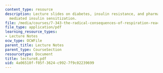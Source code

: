 ```yaml
---
content_type: resource
description: Lecture slides on diabetes, insulin resistance, and pharmaceutically
  mediated insulin sensitization.
file: /media/courses/7-343-the-radical-consequences-of-respiration-reactive-oxygen-species-in-aging-and-disease-fall-2007/4a06510ff05f3624c9927f9c02239699_lecture8.pdf
file_type: application/pdf
learning_resource_types:
- Lecture Notes
ocw_type: OCWFile
parent_title: Lecture Notes
parent_type: CourseSection
resourcetype: Document
title: lecture8.pdf
uid: 4a06510f-f05f-3624-c992-7f9c02239699
---
```

